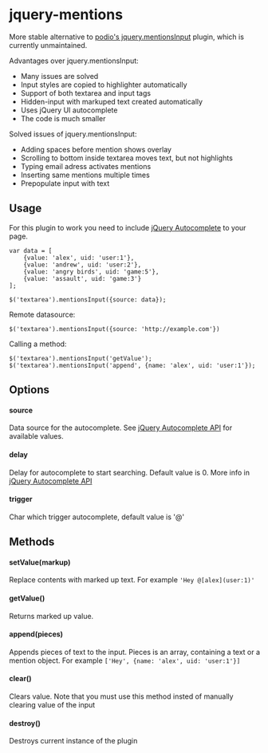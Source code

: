jquery-mentions
===============
More stable alternative to [podio's jquery.mentionsInput](https://github.com/podio/jquery-mentions-input) plugin, which is currently unmaintained.

Advantages over jquery.mentionsInput:
- Many issues are solved
- Input styles are copied to highlighter automatically
- Support of both textarea and input tags
- Hidden-input with markuped text created automatically
- Uses jQuery UI autocomplete
- The code is much smaller

Solved issues of jquery.mentionsInput:
- Adding spaces before mention shows overlay
- Scrolling to bottom inside textarea moves text, but not highlights
- Typing email adress activates mentions
- Inserting same mentions multiple times
- Prepopulate input with text

## Usage
For this plugin to work you need to include [jQuery Autocomplete](http://jqueryui.com/autocomplete/) to your page.

```
var data = [
    {value: 'alex', uid: 'user:1'},
    {value: 'andrew', uid: 'user:2'},
    {value: 'angry birds', uid: 'game:5'},
    {value: 'assault', uid: 'game:3'}
];

$('textarea').mentionsInput({source: data});
```

Remote datasource:

```
$('textarea').mentionsInput({source: 'http://example.com'})
```

Calling a method:
```
$('textarea').mentionsInput('getValue');
$('textarea').mentionsInput('append', {name: 'alex', uid: 'user:1'});
```

## Options

#### source
  Data source for the autocomplete. See [jQuery Autocomplete API](http://api.jqueryui.com/autocomplete/#option-source) for available values.
#### delay
  Delay for autocomplete to start searching. Default value is 0. More info in [jQuery Autocomplete API](http://api.jqueryui.com/autocomplete/#option-delay)
#### trigger
  Char which trigger autocomplete, default value is '@'


## Methods

#### setValue(markup)
  Replace contents with marked up text. For example `'Hey @[alex](user:1)'`

#### getValue()
  Returns marked up value.

#### append(pieces)
  Appends pieces of text to the input. Pieces is an array, containing a text or a mention object. For example `['Hey', {name: 'alex', uid: 'user:1'}]`

#### clear()
  Clears value. Note that you must use this method insted of manually clearing value of the input

#### destroy()
  Destroys current instance of the plugin
